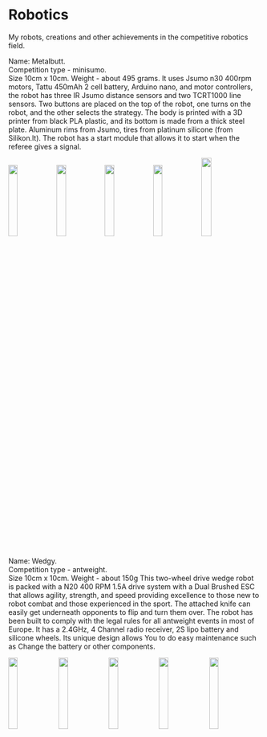 # Robotics
My robots, creations and other achievements in the competitive robotics field.

Name: Metalbutt.  
Competition type - minisumo.  
Size 10cm x 10cm. Weight - about 495 grams. It uses Jsumo n30 400rpm motors, Tattu 450mAh 2 cell battery, Arduino nano, and motor controllers, the robot has three IR Jsumo distance sensors and two TCRT1000 line sensors. Two buttons are placed on the top of the robot, one turns on the robot, and the other selects the strategy. The body is printed with a 3D printer from black PLA plastic, and its bottom is made from a thick steel plate. Aluminum rims from Jsumo, tires from platinum silicone (from Silikon.lt). The robot has a start module that allows it to start when the referee gives a signal.

<img src="https://user-images.githubusercontent.com/115423590/198258835-3f6492ba-dc0f-4125-b0e8-273955ebe7e8.jpg" width=19.09%><img src="https://user-images.githubusercontent.com/115423590/198258843-7ee83e5b-babc-4d6e-81f1-2b75638bd82d.jpg" width=19.09%><img src="https://user-images.githubusercontent.com/115423590/198258864-49e90cdb-aa28-4887-9464-9c97239de16a.jpg" width=19.09%><img src="https://user-images.githubusercontent.com/115423590/198258884-15c56021-914a-4d5a-9a23-a9c525f0d2e4.jpg" width=19.09%><img src="https://user-images.githubusercontent.com/115423590/198258911-99ea0a13-8e5f-4184-8b23-a4d719cf5870.jpg" width=20%>








Name: Wedgy.  
Competition type - antweight.  
Size 10cm x 10cm. Weight - about 150g This two-wheel drive wedge robot is packed with a N20 400 RPM 1.5A drive system with a Dual Brushed ESC that allows agility, strength, and speed providing excellence to those new to robot combat and those experienced in the sport. The attached knife can easily get underneath opponents to flip and turn them over. The robot has been built to comply with the legal rules for all antweight events in most of Europe. It has a 2.4GHz, 4 Channel radio receiver, 2S lipo battery and silicone wheels. Its unique design allows You to do easy maintenance such as Change the battery or other components.


<img src="https://user-images.githubusercontent.com/115423590/198273101-f3e13732-0832-4f7c-bd6b-797aa7e74c42.jpg" width=19.09%>
<img src="https://user-images.githubusercontent.com/115423590/198273104-5fff0c5e-5546-4922-9369-ce07f7f21983.jpg" width=19.09%>
<img src="https://user-images.githubusercontent.com/115423590/198273103-778e3aa0-0bca-4ad9-98cf-12a7a9d5bda2.jpg" width=19.09%>
<img src="https://user-images.githubusercontent.com/115423590/198273092-797d6258-77f8-4ef2-a30b-bf7b541a261d.jpg" width=19.09%>
<img src="https://user-images.githubusercontent.com/115423590/198273097-10f94434-111b-440f-98aa-d75fcfa209fa.jpg" width=19.09%>
